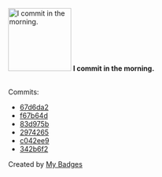 <img src="https://my-badges.github.io/my-badges/morning-commits.png" alt="I commit in the morning." title="I commit in the morning." width="128">
<strong>I commit in the morning.</strong>
<br><br>

Commits:

- <a href="https://github.com/Rignchen/dotfile/commit/67d6da2cafe626cc797020d8dc4038efa77e7adc">67d6da2</a>
- <a href="https://github.com/Rignchen/Rignchen/commit/f67b64d6652b3ddb2a23680005219d0d9f58da4d">f67b64d</a>
- <a href="https://github.com/Rignchen/Rignchen/commit/83d975b23939a7e4750e5ea4bc175b4a022acbe3">83d975b</a>
- <a href="https://github.com/Rignchen/Rignchen/commit/2974265ca1d8a8d00a304c14b9e2dcffdcc6654c">2974265</a>
- <a href="https://github.com/Rignchen/dotfile/commit/c042ee9924b2c1b119d6c41cc7acbe2c0e76d035">c042ee9</a>
- <a href="https://github.com/Rignchen/dotfile/commit/342b6f2cd02b00d814409609d1a2bd74f440a8a5">342b6f2</a>


Created by <a href="https://github.com/my-badges/my-badges">My Badges</a>